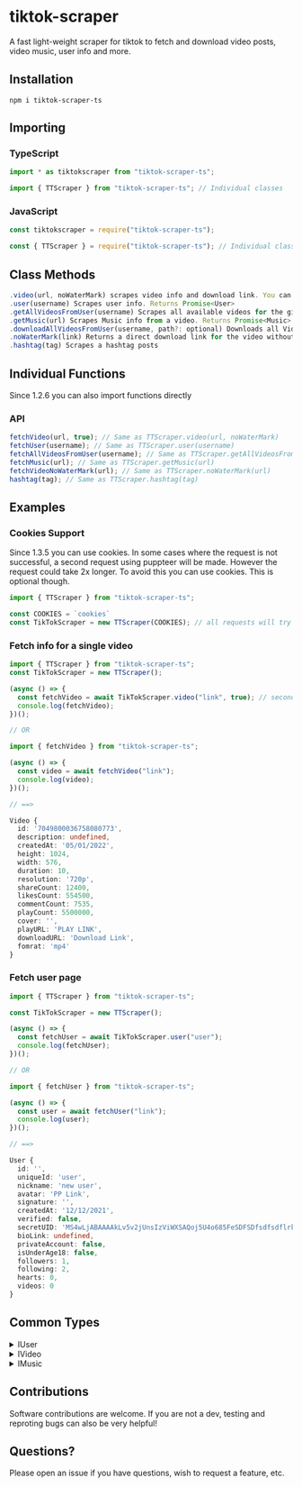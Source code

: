 # tiktok-scraper

A fast light-weight scraper for tiktok to fetch and download video posts, video music, user info and more.

## Installation

```
npm i tiktok-scraper-ts
```

## Importing

### TypeScript

```ts
import * as tiktokscraper from "tiktok-scraper-ts";

import { TTScraper } from "tiktok-scraper-ts"; // Individual classes
```

### JavaScript

```js
const tiktokscraper = require("tiktok-scraper-ts");

const { TTScraper } = require("tiktok-scraper-ts"); // Individual classes
```

## Class Methods

```ts
.video(url, noWaterMark) scrapes video info and download link. You can decide if the video should have a watermark or not. Returns Promise<Video>
.user(username) Scrapes user info. Returns Promise<User>
.getAllVideosFromUser(username) Scrapes all available videos for the given user. Returns Promise<IVideo[]>
.getMusic(url) Scrapes Music info from a video. Returns Promise<Music>
.downloadAllVideosFromUser(username, path?: optional) Downloads all Videos of the given user. Returns Promise<void>
.noWaterMark(link) Returns a direct download link for the video without TikTok Watermark.
.hashtag(tag) Scrapes a hashtag posts
```

## Individual Functions

Since 1.2.6 you can also import functions directly

### API

```ts
fetchVideo(url, true); // Same as TTScraper.video(url, noWaterMark)
fetchUser(username); // Same as TTScraper.user(username)
fetchAllVideosFromUser(username); // Same as TTScraper.getAllVideosFromUser(username)
fetchMusic(url); // Same as TTScraper.getMusic(url)
fetchVideoNoWaterMark(url); // Same as TTScraper.noWaterMark(url)
hashtag(tag); // Same as TTScraper.hashtag(tag)
```

## Examples

### Cookies Support

Since 1.3.5 you can use cookies. In some cases where the request is not successful, a second request using puppteer will be made. However the request could take 2x longer. To avoid this you can use cookies. This is optional though.

```ts
import { TTScraper } from "tiktok-scraper-ts";

const COOKIES = `cookies`
const TikTokScraper = new TTScraper(COOKIES); // all requests will try to use this cookie if it's valid

```

### Fetch info for a single video

```ts
import { TTScraper } from "tiktok-scraper-ts";
const TikTokScraper = new TTScraper();

(async () => {
  const fetchVideo = await TikTokScraper.video("link", true); // second argument set to true to fetch the video without watermark
  console.log(fetchVideo);
})();

// OR

import { fetchVideo } from "tiktok-scraper-ts";

(async () => {
  const video = await fetchVideo("link");
  console.log(video);
})();

// ==>

Video {
  id: '7049800036758080773',
  description: undefined,
  createdAt: '05/01/2022',
  height: 1024,
  width: 576,
  duration: 10,
  resolution: '720p',
  shareCount: 12400,
  likesCount: 554500,
  commentCount: 7535,
  playCount: 5500000,
  cover: '',
  playURL: 'PLAY LINK',
  downloadURL: 'Download Link',
  fomrat: 'mp4'
}

```

### Fetch user page

```ts
import { TTScraper } from "tiktok-scraper-ts";

const TikTokScraper = new TTScraper();

(async () => {
  const fetchUser = await TikTokScraper.user("user");
  console.log(fetchUser);
})();

// OR

import { fetchUser } from "tiktok-scraper-ts";

(async () => {
  const user = await fetchUser("link");
  console.log(user);
})();

// ==>

User {
  id: '',
  uniqueId: 'user',
  nickname: 'new user',
  avatar: 'PP Link',
  signature: '',
  createdAt: '12/12/2021',
  verified: false,
  secretUID: 'MS4wLjABAAAAkLv5v2jUnsIzViWXSAQoj5U4o685FeSDFSDfsdfsdflrk-k75Znw',
  bioLink: undefined,
  privateAccount: false,
  isUnderAge18: false,
  followers: 1,
  following: 2,
  hearts: 0,
  videos: 0
}
```

## Common Types

<details>
<summary>IUser</summary>

```ts
export interface IUser {
  /**
   * the id of the User
   */
  id: string;
  /**
   * The tiktok unique id of the User
   */
  uniqueId: string;
  /**
   * optional nickname of the User
   */
  nickname: string;
  /**
   * the avatar link of the User
   */
  avatar: string;
  /**
   * the bio description of the User
   */
  signature: string;
  /**
   * the date of the creation of the User
   */
  createdAt: string;
  /**
   * Whether the User is a verified User by TikTok
   */
  verified: boolean;
  /**
   * the secret UID of the User
   */
  secretUID: string;
  /**
   * The link in the bio if the it contains any
   */
  bioLink: string;
  /**
   * Whether the account privacy is set to private
   */
  privateAccount: boolean;
  /**
   * Whether the User is underage
   */
  isUnderAge18: boolean;
  /**
   * Number of followers for this User
   */
  followers: number;
  /**
   * Number of the accounts this user follows
   */
  following: number;
  /**
   * How many likes this User got over the time
   */
  hearts: number;
  /**
   * Number of the Videos this User has posted
   */
  videos: number;
}
```

</details>

<details>
<summary>IVideo</summary>

```ts
export interface IVideo {
  /**
   * the unique id of the video
   */
  id: string;
  /**
   * the description of the video if available
   */
  description: string;
  /**
   * the date on which the video was created on tiktok
   */
  createdAt: string;
  /**
   * height of the video
   */
  height: number;
  /**
   * width of the video
   */
  width: number;
  /**
   * duration of the video
   */
  duration: number;
  /**
   * resolution of the video
   */
  resolution: string;
  /**
   * Number of times the video was shared
   */
  shareCount: number;
  /**
   * Number of likes on the video
   */
  likesCount: number;
  /**
   * Number of comments on the video
   */
  commentCount: number;
  /**
   * Number of times the video has been played
   */
  playCount: number;
  /**
   * a direct url to the video cover
   */
  cover?: string;
  /**
   * A direct url to the dynamic video cover
   */
  dynamicCover?: string;
  /**
   * a direct play url for the video
   */
  playURL?: string;
  /**
   * a direct download url for the video
   */
  downloadURL?: string;
  /**
   * the format of the video
   */
  fomrat?: string;
}
```

</details>

<details>
<summary>IMusic</summary>

```ts
export interface IMusic {
  /**
   * tiktok music ic
   */
  id: number;
  /**
   * tiktok music title
   */
  title: string;
  /**
   * direct link to this music
   */
  playURL: string;
  /**
   * tiktok music original cover
   */
  coverLarge: string;
  /**
   * tiktok music thumnail cover
   */
  coverThumb: string;
  /**
   * tiktok music author
   */
  author: string;
  /**
   * tiktok music duration
   */
  duration: number;
  /**
   * Whether the music is original or user made
   */
  original?: boolean;
  /**
   * The Album name if it is part of an album
   */
  album?: string;
}
```

</details>

## Contributions

Software contributions are welcome. If you are not a dev, testing and reproting bugs can also be very helpful!

## Questions?

Please open an issue if you have questions, wish to request a feature, etc.
